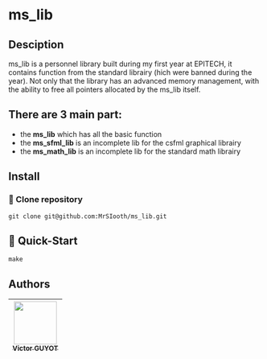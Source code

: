 # ms_lib

## Desciption
ms_lib is a personnel library built during my first year at EPITECH, it contains function from the standard librairy (hich were banned during the year). Not only that the library has an advanced memory management, with the ability to free all pointers allocated by the ms_lib itself.


## There are 3 main part:
 - the __ms_lib__ which has all the basic function
 - the __ms_sfml_lib__ is an incomplete lib for the csfml graphical librairy
 - the __ms_math_lib__ is an incomplete lib for the standard math librairy

## Install

### :rocket: Clone repository

```shell
git clone git@github.com:MrSIooth/ms_lib.git
```

## :checkered_flag: Quick-Start

```shell
make
```

## Authors

| [<img src="https://github.com/MrSIooth.png?size=85" width=85><br><sub>Victor GUYOT</sub>](https://github.com/MrSIooth)
| :---: |
<h2 align=center>